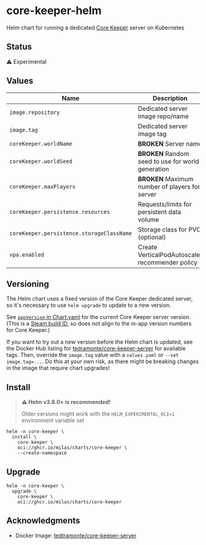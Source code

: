 # core-keeper-helm
Helm chart for running a dedicated [Core Keeper][core-keeper] server on Kubernetes

## Status
⚠ Experimental

## Values
| Name                                      | Description                                        | Default                                            |
|-------------------------------------------|----------------------------------------------------|----------------------------------------------------|
| `image.repository`                        | Dedicated server image repo/name                   | [tedtramonte/core-keeper-server][]                 |
| `image.tag`                               | Dedicated server image tag                         |                                                    |
| `coreKeeper.worldName`                    | **BROKEN** Server name                             | Core Keeper Server                                 |
| `coreKeeper.worldSeed`                    | **BROKEN** Random seed to use for world generation | 0                                                  |
| `coreKeeper.maxPlayers`                   | **BROKEN** Maximum number of players for server    | 100                                                |
| `coreKeeper.persistence.resources`        | Requests/limits for persistent data volume         | <pre lang="yaml">requests: { storage: 1GiB }</pre> |
| `coreKeeper.persistence.storageClassName` | Storage class for PVC (optional)                   |                                                    |
| `vpa.enabled`                             | Create VerticalPodAutoscaler recommender policy    | false                                              |

## Versioning
The Helm chart uses a fixed version of the Core Keeper dedicated server,
so it's necessary to use `helm upgrade` to update to a new version.

See [`appVersion` in Chart.yaml][chart-appVersion] for the current Core Keeper server version.
(This is a [Steam build ID][steam-builds], so does not align to the in-app version numbers for Core Keeper.)

If you want to try out a new version before the Helm chart is updated, see the Docker Hub listing for [tedramonte/core-keeper-server][tedtramonte/core-keeper-server-tags] for available tags.
Then, override the `image.tag` value with a `values.yaml` or `--set image.tag=...`.
Do this at your own risk, as there might be breaking changes in the image that require chart upgrades!

## Install

> **⚠ Helm v3.8.0+ is recommended!**
>
> Older versions might work with the `HELM_EXPERIMENTAL_OCI=1` environment variable set

```shell
helm -n core-keeper \
  install \
    core-keeper \
    oci://ghcr.io/milas/charts/core-keeper \
    --create-namespace
```

## Upgrade
```shell
helm -n core-keeper \
  upgrade \
    core-keeper \
    oci://ghcr.io/milas/charts/core-keeper
```

## Acknowledgments
* Docker Image: [tedtramonte/core-keeper-server][] 

[chart-appVersion]: https://github.com/milas/core-keeper-helm/blob/main/Chart.yaml
[core-keeper]: https://store.steampowered.com/app/1621690/Core_Keeper/
[steam-builds]: https://steamdb.info/app/1963720/depots/?branch=public
[tedtramonte/core-keeper-server]: https://gitlab.com/tedtramonte/core-keeper-server
[tedtramonte/core-keeper-server-tags]: https://hub.docker.com/r/tedtramonte/core-keeper-server/tags
